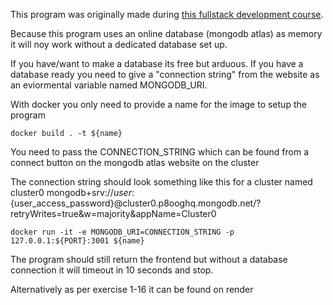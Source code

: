 This program was originally made during [this fullstack development course](https://fullstackopen.com).


Because this program uses an online database (mongodb atlas) as memory it will noy work without a dedicated database set up.

If you have/want to make a database its free but arduous. If you have a database ready you need to give a "connection string" from the website as an eviormental variable named MONGODB_URI.

With docker you only need to provide a name for the image to setup the program

```
docker build . -t ${name}
```

You need to pass the CONNECTION_STRING which can be found from a connect button on the mongodb atlas website on the cluster

The connection string should look something like this for a cluster named cluster0 mongodb+srv://${user}:${user_access_password}@cluster0.p8ooghq.mongodb.net/?retryWrites=true&w=majority&appName=Cluster0


```
docker run -it -e MONGODB_URI=CONNECTION_STRING -p 127.0.0.1:${PORT}:3001 ${name}
```
The program should still return the frontend but without a database connection it will timeout in 10 seconds and stop.




Alternatively as per exercise 1-16 it can be found on render
